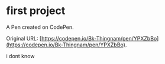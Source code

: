 # first project

A Pen created on CodePen.

Original URL: [https://codepen.io/Bk-Thingnam/pen/YPXZbBo](https://codepen.io/Bk-Thingnam/pen/YPXZbBo).

i dont know